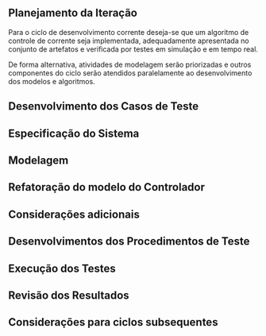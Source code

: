 ## Planejamento da Iteração

Para o ciclo de desenvolvimento corrente deseja-se que
um algoritmo de controle de corrente seja implementada,
adequadamente apresentada no conjunto de artefatos e
verificada por testes em simulação e em tempo real.

De forma alternativa, atividades de modelagem serão
priorizadas e outros componentes do ciclo serão
atendidos paralelamente ao desenvolvimento dos
modelos e algoritmos.

## Desenvolvimento dos Casos de Teste

<!-- Cada novo requisito teve uma cobertura estabelecida, porém é conveniente
mais testes sejam inclusos de forma a observar condições adicionais de
falha para o requisito.

Essa ampliação de testes será postergada dado que deseja-se verificar um
sistema que implemente funções que de fato requeiram testes. -->

## Especificação do Sistema

<!-- Deseja-se apresentar um sistema que opere o motor em condições de carga
evitando operações inadequadas do sistema de chaveamento. Para isso o
ciclo deve testar diferentes opções de malha de controle, em especial o
controle de campo orientado (em inglês, FOC). -->

## Modelagem

<!-- O ciclo se concentrou em duas atividades principais: refatorar o modelo
do controlador e refatorar o modelo de simulação. -->

## Refatoração do modelo do Controlador

<!-- A refatoração do modelo necessitou o mapeamento das portas GPIO do
controlador do motor do elevador com as portas de aquisição do sistema
Speedgoat.

Portas mapeadas disponíveis para atuar como sinal de chaveamento dado
a configuração FPGA atual (Bitstream HIL) segue:

| Texas Instruments | Speedgoat |
| ----------------- | --------- |
| GPIO0             | CAP 2     |
| GPIO1             | CAP 6     |
| GPIO2             | CAP 4     |
| GPIO3             | CAP 1     |
| GPIO4             | CAP 5     |
| GPIO6             | CAP 3     |

A porta GPIO5 não será utilizado com o propósito de chaveamento do
inversor uma vez que esta está alocada no canal de aquisição de
encoder da FPGA.

A aquisição de sinais depende de um mecanismo de temporização do tempo
de amostragem e sequenciamento da aquisição pelo controlador. Entre os
mecanismos apresentados está atrelado à vinculação do gatilho do ADC a
um dos blocos PWM da controladora TI.

Algumas notas para a configuração para o bloco PWM (configurado pelo
bloco simulink para o controlador TI em questão) são:

```note
PWM requerem:
    - Determinação das propriedades principais de temporização na página geral.
        - Período em clocks.
        - Janela de conversão Analog to Digital (mínimo 7 clocks).
        - Modo de contagem: Incremento positivo e reset:0, Incremento negativo e reset:peíodo, Incremento positivo e depois negativo.
        - Diversos:
            - Configurações para sinal de sincronização (múltiplos sinais podem ser resetados para ficarem em fase).
            - Configurações de divisor temporal para taxas menores.
    - Configuração de comparadores para até dois triggers independentes (usual utilizar metade do ciclo) . (Talvez não seja necessário)
    - Configuração do trigger de evento propriamente, com opção de quantos triggers de comparador são necessários para gerar um evento (1,2 ou 3).

ADC requerem:
        - Uma fonte de triggers (para aquisições síncronas, com o PWM).
        - O uso do ADCINT1 parece ser necessário para encadear a conversão do sinal A. Do contrário só está gerando uma aquisição instantânea quando o sinal transita de alto para baixo.
```

## Refatoração do modelo de simulação

<!-- A refatoração do modelo teve por objetivo sanar problemas de execução apresentados até o estado inicial do ciclo. Havia por hipótese que as
falhas estavam restritas a falhas na integração dos modelos, parâmetros
não contidos no modelo atual e configurações ainda não explorada. A
atividade apresentou duas fontes críticas para a falha não previamente
prevista ou explorada na ferramenta.

## Defeito nas dependências de compilação para Realtime no Matlab/Simulink 2024a

<!-- Após diversos testes serem conduzidos sob o sistema, desde exclusão
gradual de elementos do modelo, criação de modelos simplificados com
os elemento em análise, verificação de logs de *crash* e ainda relatórios
de compilação verificou-se que novas versões do Matlab e do arquivo de
compilação para o alvo de tempo-real Speedgoat introduziram defeitos
na ferramenta. A primeira tentativa buscou regredir uma subversão para
o Matlab/Simulink 2024a. Após nova bateria de testes, com o defeito
ainda sendo reproduzido optou-se por regredir para a versão 2023b
da ferramenta.

Após a regressão, refatoração extensa do projeto, substituição dos arquivos gerados na versão 2024a e exclusão de todos os arquivos de teste não
pertencentes ao código fonte em desenvolvimento foi obtido uma versão
estável do projeto, porém com necessidade de prosseguir com a integração
dos modelos no projeto.

## Defeito no Multibody Toolbox para modelos de frequência múltipla

<!-- Ao realizar testes individuais em cada modelo, determinou-se que a
integração deveria ser apoiada por testes de performance para cada
modelo. Dessa forma verificou-se tempos de execução para cada
submodelo e frequência desejada de avaliação de cada um para obtenção
de simulações precisas e estáveis. Durante a integração verificou-se
que modelos baseados em Simulink Multibody sofrem de dois problemas:

- Quando atribuídos com solver local, a ferramenta falha em transpilar
    o código corretamente. O problema apresentado aparenta ser inédito
    e as investigações atuais indicam a ausência de dependências para
    compilação para tempo-real da toolbox, impossibilitando o uso um
    solver local no contexto de tempo real.
- Quando atribuídos com um solver global, a ferramenta é atribuída com
    o menor tempo de amostragem presente globalmente no modelo. Este
    comportamento ignora tanto a taxa de amostragem de sinais de entrada
    e supõe-se que este efeito existe em função de dependências internas
    da ferramenta com configuração de tempo de amostragem do tipo contínuo
    (que é discretizado na maior frequência de avaliação).

Após experimentos em busca de desacoplar os modelos e suas taxas de
amostragem, verificou-se que de fato o defeito inviabilizaria o uso
de taxas distintas para o modelo mecânico e o elétrio. Enfim, optou-se
pelo uso de uma taxa única de 500 Hz que viabilizaria tanto o modelo
mecânico de ser executado dentro do tempo de um único passo, quanto
para o elétrico de gerar simulações consistentes às primeiras simulações
em 1000 Hz.  -->

## Considerações adicionais

<!-- Dado às mudanças na estrutura do modelo, decidiu-se que o modelo
do inversor por chaves deveria ser substituído por um modelo com
base no Duty Cycle mensurado, o que tranferiria o custo computacional
do processamento em CPU da aquisição das amostras para a FPGA
assim como seria mais adequado a taxa de amostagem limitada a 500 Hz
para a execução do modelo. -->

## Desenvolvimentos dos Procedimentos de Teste

<!-- Para apoiar o desenvolvimento de modelos e verificar a manutenção da
funcionalidade dos modelos desenvolvidos, foram implementados que
verificam unitariamente e integrados sete testes, do quais seis deles
se mantiveram ativos para garantir a sanidade destes para execução
do teste em tempo real. Os testes desenvolvidos além de intrinsecamente
verificar que modelos passam pela etapa de compilação também aferem
se modelos são executados abaixo da margem máxima de tempo de execução
para qualquer momento durante a simulação assim como não apresentam
"overload" (execução além do tempo do passo da simulação). -->

## Execução dos Testes

<!-- Os testes apresentam tempos de execução adequados para frequências
de avaliação de 500 Hz ou 0.002 ms.  -->

## Revisão dos Resultados

<!-- O ciclo atual não permitiu que os objetivos estabelecidos
inicialmente pudessem ser estabelecidos em função de das
limitações técnicas verificadas no decorrer do ciclo.
Dessa forma o ciclo foi capaz de estabelecer novos artefatos
que correlacionam os objetivos iniciais do projeto com
propriedades com maior correlação à propriedades físicas
dos sistemas em estudo.

Apesar dos problemas enfrentados, soluções foram estabelecidas
para que o desenvolvimento e simulação possam seguir e que
novos problemas correlacionados à performance e execução dos
modelos a partir de testes automatizados, reduzindo o risco
de regressão dos modelos durante futuras alterações nos modelos.

Uma relação dos artefatos do projeto é dada pelo gráfico que segue:

![Artefatos por iteração](../assets/plots/artifact_seriesv0.3.0.svg) -->

## Considerações para ciclos subsequentes

<!-- Modularização das funções do software e estabelecimento de método
de modos de execução que permitam que testes em modo desenvolvimento
possam verificar progressivamente funções ou encadeamento de funções
(integralção de funções) de maneira a garantir que o software é
facimente válidado.

Ainda, pondera-se que, uma vez que o projeto é desenvolvido invidualmente
que novas iterações sejam especializadas em algum tópico do ciclo
proposto de maneira a reduzir o impacto sobre a produtividade a
cada troca nos tópicos do desenvolvimento. A especialização não
deve impedir que outras etapas sejam atendas, mas que sim que estas
devem ser dadas como opcionais ou secundárias frente à atividade
em foco.  -->